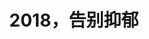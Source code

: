 ---
title: 2018，告别抑郁
tags: [Austim, AS, 孤独症, 自闭症]
color: info
description: 抑郁的反面不是快乐，而是活力。新年快乐！希望2018没有抑郁。
external_url: http://mp.weixin.qq.com/s?__biz=MzIyMzgyMjY5NQ==&amp;mid=2247483673&amp;idx=1&amp;sn=d95e671c77908d0ee78a1806facf5fb5&amp;chksm=e8191711df6e9e07067980f341e6b9e5409383cce0435d46c7c67410b1667b91d0f58688254f&amp;scene=27#wechat_redirect
---